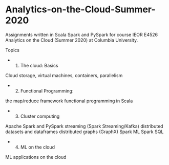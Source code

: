 # Analytics-on-the-Cloud-Summer-2020
Assignments written in Scala Spark and PySpark for course IEOR E4526 Analytics on the Cloud (Summer 2020) at Columbia University.

Topics
- 1. The cloud:
Basics

Cloud storage, virtual machines, containers, parallelism
- 2. Functional Programming:

the map/reduce framework
functional programming in Scala
- 3. Cluster computing

Apache Spark and PySpark
streaming (Spark Streaming/Kafka)
distributed datasets and dataframes
distributed graphs (GraphX)
Spark ML 
Spark SQL

- 4. ML on the cloud

ML applications on the cloud 
